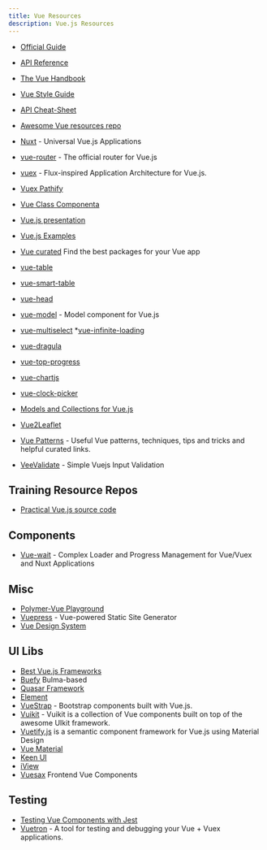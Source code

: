 ```yaml
---
title: Vue Resources
description: Vue.js Resources
---
```


* [Official Guide](http://vuejs.org/guide/)
* [API Reference](http://vuejs.org/api/)
* [The Vue Handbook](https://vuehandbook.com/)
* [Vue Style Guide](https://vuejs.org/v2/style-guide/)
* [API Cheat-Sheet](https://vuejs-tips.github.io/cheatsheet/)
* [Awesome Vue resources repo](https://github.com/vuejs/awesome-vue)
* [Nuxt](https://nuxtjs.org/) - Universal Vue.js Applications
* [vue-router](https://github.com/vuejs/vue-router) - The official router for Vue.js
* [vuex](https://github.com/vuejs/vuex) - Flux-inspired Application Architecture for Vue.js.
* [Vuex Pathify](https://github.com/davestewart/vuex-pathify)
* [Vue Class Componenta](https://github.com/vuejs/vue-class-component)


* [Vue.js presentation](https://docs.google.com/presentation/d/16MpK3I2LZz47QdLg3uMNkCC3PqmM0znXF3-FdCEpics/edit#slide=id.p)
* [Vue.js Examples](http://vuejsexamples.com/)
* [Vue curated](https://curated.vuejs.org/) Find the best packages for your Vue app
* [vue-table](https://github.com/ratiw/vue-table)
* [vue-smart-table](https://github.com/gurghet/vue-smart-table/)
* [vue-head](https://github.com/ktquez/vue-head)
* [vue-model](https://github.com/aarondfrancis/vue-model) - Model component for Vue.js
* [vue-multiselect](http://monterail.github.io/vue-multiselect/)
*[vue-infinite-loading](https://peachscript.github.io/vue-infinite-loading/)
* [vue-dragula](https://github.com/MarcErdmann/vue-dragula)
* [vue-top-progress](https://github.com/dalphyx/vue-top-progress)
* [vue-chartjs](https://github.com/apertureless/vue-chartjs)
* [vue-clock-picker](https://github.com/domonji/vue-clock-picker)
* [Models and Collections for Vue.js](http://vuemc.io/#introduction)
* [Vue2Leaflet](https://github.com/KoRiGaN/Vue2Leaflet)
* [Vue Patterns](https://github.com/learn-vuejs/vue-patterns) - Useful Vue patterns, techniques, tips and tricks and helpful curated links.
* [VeeValidate](http://vee-validate.logaretm.com/) - Simple Vuejs Input Validation

## Training Resource Repos

* [Practical Vue.js source code](https://github.com/danielschmitz/vue-codes)

## Components

* [Vue-wait](https://github.com/f/vue-wait) - Complex Loader and Progress Management for Vue/Vuex and Nuxt Applications

## Misc
* [Polymer-Vue Playground](https://stackblitz.com/edit/polymer-vue-playground)
* [Vuepress](https://vuepress.vuejs.org/) - Vue-powered Static Site Generator
* [Vue Design System](https://vueds.com/)

## UI Libs

* [Best Vue.js Frameworks](https://madewithvuejs.com/blog/the-best-vue-js-frameworks)
* [Buefy](https://buefy.github.io/) Bulma-based
* [Quasar Framework](https://quasar-framework.org/)
* [Element](http://element.eleme.io/#/en-US)
* [VueStrap](https://yuche.github.io/vue-strap/) - Bootstrap components built with Vue.js.
* [Vuikit](https://github.com/vuikit/vuikit) - Vuikit is a collection of Vue components built on top of the awesome UIkit framework.
* [Vuetify.js](https://vuetifyjs.com/) is a semantic component framework for Vue.js using Material Design
* [Vue Material](http://vuematerial.io/#/)
* [Keen UI](https://josephuspaye.github.io/Keen-UI/)
* [iView](https://www.iviewui.com/)
* [Vuesax](https://lusaxweb.github.io/vuesax/) Frontend Vue Components


## Testing

* [Testing Vue Components with Jest](https://leanpub.com/testingvuejscomponentswithjest)
* [Vuetron](http://vuetron.io/) - A tool for testing and debugging your Vue + Vuex applications.
